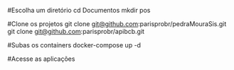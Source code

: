 #Escolha um diretório
cd Documentos
mkdir pos

#Clone os projetos
git clone git@github.com:parisprobr/pedraMouraSis.git
git clone git@github.com:parisprobr/apibcb.git

#Subas os containers
docker-compose up -d

#Acesse as aplicações
